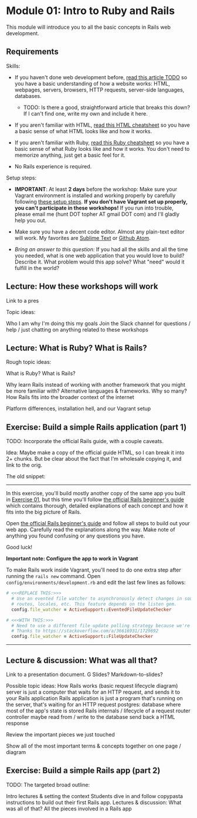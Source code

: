 # Module 01: Intro to Ruby and Rails

This module will introduce you to all the basic concepts in Rails web development.


## Requirements

Skills:

  * If you haven't done web development before, [read this article TODO](TODO) so you have a basic understanding of how a website works: HTML, webpages, servers, browsers, HTTP requests, server-side languages, databases.
    - TODO: Is there a good, straightforward article that breaks this down? If I can't find one, write my own and include it here.

  * If you aren't familiar with HTML, [read this HTML cheatsheet](TODO) so you have a basic sense of what HTML looks like and how it works.

  * If you aren't familiar with Ruby, [read this Ruby cheatsheet](TODO) so you have a basic sense of what Ruby looks like and how it works. You don't need to memorize anything, just get a basic feel for it.

  * No Rails experience is required.

Setup steps:

  * **IMPORTANT**: At least **2 days** before the workshop: Make sure your Vagrant environment is installed and working properly by carefully following [these setup steps](/help/working_with_vagrant.md). **If you don't have Vagrant set up properly, you can't participate in these workshops!** If you run into trouble, please email me (hunt DOT topher AT gmail DOT com) and I'll gladly help you out.

  * Make sure you have a decent code editor. Almost any plain-text editor will work. My favorites are [Sublime Text](TODO) or [Github Atom](TODO).

  * _Bring an answer to this question:_ If you had all the skills and all the time you needed, what is one web application that you would love to build? Describe it. What problem would this app solve? What "need" would it fulfill in the world?


## Lecture: How these workshops will work

Link to a pres

Topic ideas:

  Who I am
  why I'm doing this
  my goals
  Join the Slack channel for questions / help / just chatting on anything related to these workshops


## Lecture: What is Ruby? What is Rails?

Rough topic ideas:

What is Ruby?
What is Rails?

Why learn Rails instead of working with another framework that you might be more familiar with?
Alternative languages & frameworks. Why so many?
How Rails fits into the broader context of the internet

Platform differences, installation hell, and our Vagrant setup




## Exercise: Build a simple Rails application (part 1)

TODO: Incorporate the official Rails guide, with a couple caveats.

Idea: Maybe make a copy of the official guide HTML, so I can break it into 2+ chunks. But be clear about the fact that I'm wholesale copying it, and link to the orig.

The old snippet:

-----------

In this exercise, you'll build mostly another copy of the same app you built in [Exercise 01](TODO), but this time you'll follow [the official Rails beginner's guide](https://guides.rubyonrails.org/getting_started.html) which contains thorough, detailed explanations of each concept and how it fits into the big picture of Rails.

Open [the official Rails beginner's guide](https://guides.rubyonrails.org/getting_started.html) and follow all steps to build out your web app. Carefully read the explanations along the way. Make note of anything you found confusing or any questions you have.

Good luck!

**Important note: Configure the app to work in Vagrant**

To make Rails work inside Vagrant, you'll need to do one extra step after running the `rails new` command. Open `config/environments/development.rb` and edit the last few lines as follows:

```ruby
# <<<REPLACE THIS:>>>
  # Use an evented file watcher to asynchronously detect changes in source code,
  # routes, locales, etc. This feature depends on the listen gem.
  config.file_watcher = ActiveSupport::EventedFileUpdateChecker

# <<<WITH THIS:>>>
  # Need to use a different file update polling strategy because we're in Vagrant
  # Thanks to https://stackoverflow.com/a/36616931/1729692
  config.file_watcher = ActiveSupport::FileUpdateChecker
```

-----------


## Lecture & discussion: What was all that?

Link to a presentation document. G Slides? Markdown-to-slides?

Possible topic ideas:
  How Rails works (basic request lifecycle diagram)
    server is just a computer that waits for an HTTP request, and sends it to your Rails application
    Rails application is just a program that's running on the server, that's waiting for an HTTP request
    postgres: database where most of the app's state is stored
  Rails internals / lifecycle of a request
    router
    controller
    maybe read from / write to the database
    send back a HTML response

Review the important pieces we just touched

Show all of the most important terms & concepts together on one page / diagram


## Exercise: Build a simple Rails app (part 2)









TODO: The targeted broad outline:

  Intro lectures & setting the context
  Students dive in and follow copypasta instructions to build out their first Rails app.
  Lectures & discussion: What was all of that? All the pieces involved in a Rails app
